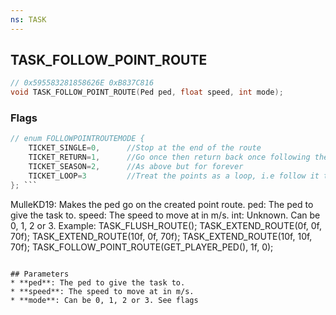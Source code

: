 ```yaml
---
ns: TASK
---
```

## TASK_FOLLOW_POINT_ROUTE

```c
// 0x595583281858626E 0xB837C816
void TASK_FOLLOW_POINT_ROUTE(Ped ped, float speed, int mode);
```
### Flags
```c
// enum FOLLOWPOINTROUTEMODE { 
    TICKET_SINGLE=0,      //Stop at the end of the route 
    TICKET_RETURN=1,      //Go once then return back once following the route backwards 
    TICKET_SEASON=2,      //As above but for forever 
    TICKET_LOOP=3         //Treat the points as a loop, i.e follow it to the end then directly back to the first position, forever. 
}; ```

```
MulleKD19: Makes the ped go on the created point route.
ped: The ped to give the task to.
speed: The speed to move at in m/s.
int: Unknown. Can be 0, 1, 2 or 3.
Example:
TASK_FLUSH_ROUTE();
TASK_EXTEND_ROUTE(0f, 0f, 70f);
TASK_EXTEND_ROUTE(10f, 0f, 70f);
TASK_EXTEND_ROUTE(10f, 10f, 70f);
TASK_FOLLOW_POINT_ROUTE(GET_PLAYER_PED(), 1f, 0);
```

## Parameters
* **ped**: The ped to give the task to.
* **speed**: The speed to move at in m/s.
* **mode**: Can be 0, 1, 2 or 3. See flags


